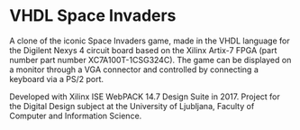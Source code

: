 # VHDL Space Invaders

A clone of the iconic Space Invaders game, made in the VHDL language for the Digilent Nexys 4 circuit board based on the Xilinx Artix-7 FPGA (part number part number XC7A100T-1CSG324C). The game can be displayed on a monitor through a VGA connector and controlled by connecting a keyboard via a PS/2 port. 

Developed with Xilinx ISE WebPACK 14.7 Design Suite in 2017. 
Project for the Digital Design subject at the University of Ljubljana, Faculty of Computer and Information Science.
